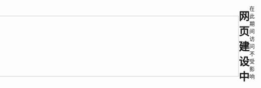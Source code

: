 <html>
<head>
<meta charset="utf-8">



<html>
<head>
<style>
body {
  display: flex;
  justify-content: center;
  align-items: center;
  height: 100vh;
  margin: 0;
  padding: 0;
}
</style>
</head>
<body>
  <h1><img src="../LXTVweb/evs_lxtv_new.png" width="800" height="161" alt=""/></h1>
  <h1><strong>网页建设中</strong></h1>
    在此期间访问不受影响
</body>
</html>
